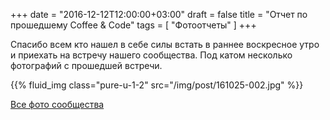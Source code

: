 +++
date = "2016-12-12T12:00:00+03:00"
draft = false
title = "Отчет по прошедшему Coffee & Code"
tags = [
	"Фотоотчеты"
]
+++

Спасибо всем кто нашел в себе силы встать в раннее воскресное утро и приехать на встречу нашего сообщества. Под катом несколько фотографий с прошедшей встречи.

<!--more-->

{{% fluid_img class="pure-u-1-2" src="/img/post/161025-002.jpg" %}}

[Все фото сообщества](https://drive.google.com/drive/folders/0B90geJfEOzlzUWI4a1VsdkJUQU0?usp=sharing)

